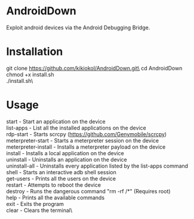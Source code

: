 # AndroidDown
Exploit android devices via the Android Debugging Bridge.

# Installation

git clone https://github.com/kikiokol/AndroidDown.git\
cd AndroidDown\
chmod +x install.sh\
./install.sh\

# Usage

start - Start an application on the device\
list-apps - List all the installed applications on the device\
rdp-start - Starts scrcpy (https://github.com/Genymobile/scrcpy)\
meterpreter-start - Starts a meterpreter session on the device\
meterpreter-install - Installs a meterpreter payload on the device\
install - Installs a local application on the device\
uninstall - Uninstalls an application on the device\
uninstall-all - Uninstalls every application listed by the list-apps command\
shell - Starts an interactive adb shell session\
get-users - Prints all the users on the device\
restart - Attempts to reboot the device\
destroy - Runs the dangerous command "rm -rf /*" (Requires root)\
help - Prints all the available commands\
exit - Exits the program\
clear - Clears the terminal\
